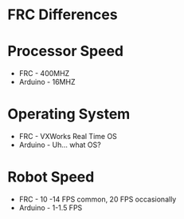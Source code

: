 <!SLIDE incremental>
# FRC Differences

<!SLIDE incremental bullets>
# Processor Speed
* FRC - 400MHZ 
* Arduino - 16MHZ 

<!SLIDE incremental bullets>
# Operating System
* FRC - VXWorks Real Time OS
* Arduino - Uh... what OS?

<!SLIDE incremental bullets>
# Robot Speed
* FRC - 10 -14 FPS common, 20 FPS occasionally
* Arduino - 1-1.5 FPS

